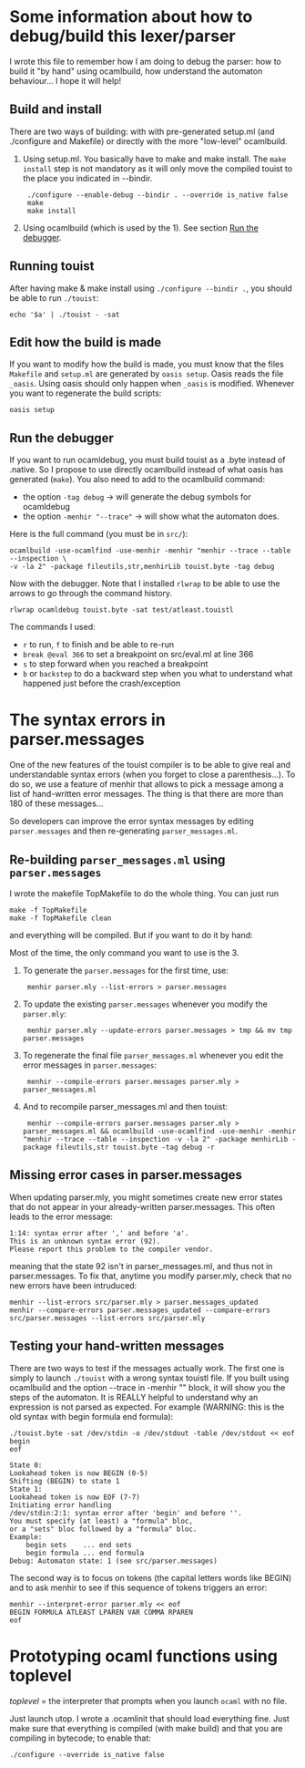 Some information about how to debug/build this lexer/parser
===========================================================
I wrote this file to remember how I am doing to debug the parser: how to build
it "by hand" using ocamlbuild, how understand the automaton behaviour... I hope
it will help!

## Build and install ##
There are two ways of building: with with pre-generated setup.ml (and
./configure and Makefile) or directly with the more "low-level" ocamlbuild.

1. Using setup.ml. You basically have to make and make install. The
`make install` step is not mandatory as it will only move the compiled touist
to the place you indicated in --bindir.

        ./configure --enable-debug --bindir . --override is_native false
        make
        make install

2. Using ocamlbuild (which is used by the 1). See section [Run the debugger](#run-the-debugger).


## Running touist ##
After having make & make install using `./configure --bindir .`, you should be
able to run `./touist`:

    echo '$a' | ./touist - -sat


## Edit how the build is made ##
If you want to modify how the build is made, you must know that the files
`Makefile` and `setup.ml` are generated by `oasis setup`. Oasis reads the
file `_oasis`. Using oasis should only happen when `_oasis` is modified.
Whenever you want to regenerate the build scripts:

    oasis setup


## Run the debugger ##

If you want to run ocamldebug, you must build touist as a .byte instead of
.native. So I propose to use directly ocamlbuild instead of what oasis
has generated (`make`). You also need to add to the ocamlbuild command:
- the option `-tag debug` -> will generate the debug symbols for ocamldebug
- the option `-menhir "--trace"` -> will show what the automaton does.

Here is the full command (you must be in `src/`):

    ocamlbuild -use-ocamlfind -use-menhir -menhir "menhir --trace --table --inspection \
    -v -la 2" -package fileutils,str,menhirLib touist.byte -tag debug

Now with the debugger. Note that I installed `rlwrap` to be able to use the
arrows to go through the command history.

    rlwrap ocamldebug touist.byte -sat test/atleast.touistl

The commands I used:
- `r` to run, `f` to finish and be able to re-run
- `break @eval 366` to set a breakpoint on src/eval.ml at line 366
- `s` to step forward when you reached a breakpoint
- `b` or `backstep` to do a backward step when you what to understand what
  happened just before the crash/exception



The syntax errors in parser.messages
====================================
One of the new features of the touist compiler is to be able to give real
and understandable syntax errors (when you forget to close a parenthesis...).
To do so, we use a feature of menhir that allows to pick a message among a
list of hand-written error messages. The thing is that there are more than
180 of these messages...

So developers can improve the error syntax messages by editing
`parser.messages` and then re-generating `parser_messages.ml`.


## Re-building `parser_messages.ml` using `parser.messages` ##

I wrote the makefile TopMakefile to do the whole thing. You can just run

    make -f TopMakefile
    make -f TopMakefile clean

and everything will be compiled. But if you want to do it by hand:

Most of the time, the only command you want to use is the 3.

1. To generate the `parser.messages` for the first time, use:

        menhir parser.mly --list-errors > parser.messages

2. To update the existing `parser.messages` whenever you modify the `parser.mly`:

        menhir parser.mly --update-errors parser.messages > tmp && mv tmp parser.messages

3. To regenerate the final file `parser_messages.ml` whenever you edit the error
messages in `parser.messages`:

        menhir --compile-errors parser.messages parser.mly > parser_messages.ml

4. And to recompile parser_messages.ml and then touist:

        menhir --compile-errors parser.messages parser.mly > parser_messages.ml && ocamlbuild -use-ocamlfind -use-menhir -menhir "menhir --trace --table --inspection -v -la 2" -package menhirLib -package fileutils,str touist.byte -tag debug -r

## Missing error cases in parser.messages
When updating parser.mly, you might sometimes create new error states
that do not appear in your already-written parser.messages.
This often leads to the error message:
```
1:14: syntax error after ',' and before 'a'.
This is an unknown syntax error (92).
Please report this problem to the compiler vendor.
```
meaning that the state 92 isn't in parser_messages.ml, and thus not in
parser.messages. To fix that, anytime you modify parser.mly, check that
no new errors have been intruduced:

```
menhir --list-errors src/parser.mly > parser.messages_updated
menhir --compare-errors parser.messages_updated --compare-errors src/parser.messages --list-errors src/parser.mly
```

## Testing your hand-written messages ##
There are two ways to test if the messages actually work. The first one
is simply to launch `./touist` with a wrong syntax touistl file. If you built
using ocamlbuild and the option --trace in -menhir "" block, it will show you
the steps of the automaton. It is REALLY helpful to understand why an expression
is not parsed as expected. For example (WARNING: this is the old syntax with
begin formula end formula):

```
./touist.byte -sat /dev/stdin -o /dev/stdout -table /dev/stdout << eof
begin
eof

State 0:
Lookahead token is now BEGIN (0-5)
Shifting (BEGIN) to state 1
State 1:
Lookahead token is now EOF (7-7)
Initiating error handling
/dev/stdin:2:1: syntax error after 'begin' and before ''.
You must specify (at least) a "formula" bloc,
or a "sets" bloc followed by a "formula" bloc.
Example:
    begin sets    ... end sets
    begin formula ... end formula
Debug: Automaton state: 1 (see src/parser.messages)
```

The second way is to focus on tokens (the capital letters words like BEGIN)
and to ask menhir to see if this sequence of tokens triggers an error:

```
menhir --interpret-error parser.mly << eof
BEGIN FORMULA ATLEAST LPAREN VAR COMMA RPAREN
eof
```


Prototyping ocaml functions using toplevel
==========================================
*toplevel* = the interpreter that prompts when you launch `ocaml` with no file.

Just launch utop. I wrote a .ocamlinit that should load everything fine.
Just make sure that everything is compiled (with make build) and that
you are compiling in bytecode; to enable that:

    ./configure --override is_native false
